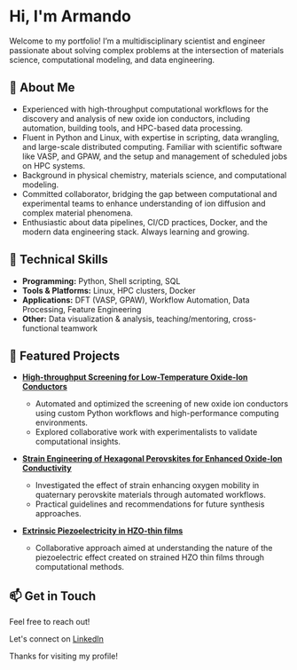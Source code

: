 # Hi, I'm Armando

Welcome to my portfolio! I’m a multidisciplinary scientist and engineer passionate about solving complex problems at the intersection of materials science, computational modeling, and data engineering.

## 🚀 About Me

- Experienced with high-throughput computational workflows for the discovery and analysis of new oxide ion conductors, including automation, building tools, and HPC-based data processing.
- Fluent in Python and Linux, with expertise in scripting, data wrangling, and large-scale distributed computing. Familiar with scientific software like VASP, and GPAW, and the setup and management of scheduled jobs on HPC systems.
- Background in physical chemistry, materials science, and computational modeling.
- Committed collaborator, bridging the gap between computational and experimental teams to enhance understanding of ion diffusion and complex material phenomena.
- Enthusiastic about data pipelines, CI/CD practices, Docker, and the modern data engineering stack. Always learning and growing.

## 🧰 Technical Skills

- **Programming:** Python, Shell scripting, SQL
- **Tools & Platforms:** Linux, HPC clusters, Docker
- **Applications:** DFT (VASP, GPAW), Workflow Automation, Data Processing, Feature Engineering
- **Other:** Data visualization & analysis, teaching/mentoring, cross-functional teamwork

## 🔎 Featured Projects

- **[High-throughput Screening for Low-Temperature Oxide-Ion Conductors](https://github.com/armmorin/workflow)**
  - Automated and optimized the screening of new oxide ion conductors using custom Python workflows and high-performance computing environments.
  - Explored collaborative work with experimentalists to validate computational insights.

- **[Strain Engineering of Hexagonal Perovskites for Enhanced Oxide-Ion Conductivity](https://github.com/armmorin/strained)**
  - Investigated the effect of strain enhancing oxygen mobility in quaternary perovskite materials through automated workflows.
  - Practical guidelines and recommendations for future synthesis approaches.

- **[Extrinsic Piezoelectricity in HZO-thin films](https://github.com/armmorin/hafnia)**
  - Collaborative approach aimed at understanding the nature of the piezoelectric effect created on strained HZO thin films through computational methods.


[## ✨ Outside the Lab]: #

[- Passionate about community: ran the Friday bar at DTU, led international KFUM scout troops, and managed an international student guesthouse.]: #

[- Former taekwondo instructor (black belt), fostering growth and discipline among youth and beginners.]: #

[- Science advocate: organized public workshops and science experiments for children.]: #

## 📫 Get in Touch

Feel free to reach out!

Let's connect on [LinkedIn](https://www.linkedin.com/in/morinmtz)

Thanks for visiting my profile!

